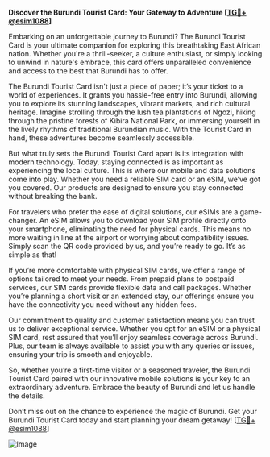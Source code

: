 **Discover the Burundi Tourist Card: Your Gateway to Adventure [[TG💪+ @esim1088](https://t.me/s/esim1088)]**

Embarking on an unforgettable journey to Burundi? The Burundi Tourist Card is your ultimate companion for exploring this breathtaking East African nation. Whether you're a thrill-seeker, a culture enthusiast, or simply looking to unwind in nature's embrace, this card offers unparalleled convenience and access to the best that Burundi has to offer.

The Burundi Tourist Card isn't just a piece of paper; it’s your ticket to a world of experiences. It grants you hassle-free entry into Burundi, allowing you to explore its stunning landscapes, vibrant markets, and rich cultural heritage. Imagine strolling through the lush tea plantations of Ngozi, hiking through the pristine forests of Kibira National Park, or immersing yourself in the lively rhythms of traditional Burundian music. With the Tourist Card in hand, these adventures become seamlessly accessible.

But what truly sets the Burundi Tourist Card apart is its integration with modern technology. Today, staying connected is as important as experiencing the local culture. This is where our mobile and data solutions come into play. Whether you need a reliable SIM card or an eSIM, we’ve got you covered. Our products are designed to ensure you stay connected without breaking the bank.

For travelers who prefer the ease of digital solutions, our eSIMs are a game-changer. An eSIM allows you to download your SIM profile directly onto your smartphone, eliminating the need for physical cards. This means no more waiting in line at the airport or worrying about compatibility issues. Simply scan the QR code provided by us, and you’re ready to go. It’s as simple as that!

If you’re more comfortable with physical SIM cards, we offer a range of options tailored to meet your needs. From prepaid plans to postpaid services, our SIM cards provide flexible data and call packages. Whether you’re planning a short visit or an extended stay, our offerings ensure you have the connectivity you need without any hidden fees.

Our commitment to quality and customer satisfaction means you can trust us to deliver exceptional service. Whether you opt for an eSIM or a physical SIM card, rest assured that you’ll enjoy seamless coverage across Burundi. Plus, our team is always available to assist you with any queries or issues, ensuring your trip is smooth and enjoyable.

So, whether you’re a first-time visitor or a seasoned traveler, the Burundi Tourist Card paired with our innovative mobile solutions is your key to an extraordinary adventure. Embrace the beauty of Burundi and let us handle the details. 

Don’t miss out on the chance to experience the magic of Burundi. Get your Burundi Tourist Card today and start planning your dream getaway! [[TG💪+ @esim1088](https://t.me/s/esim1088)] 

![Image](https://i.postimg.cc/Y0z9fWf4/image.png)